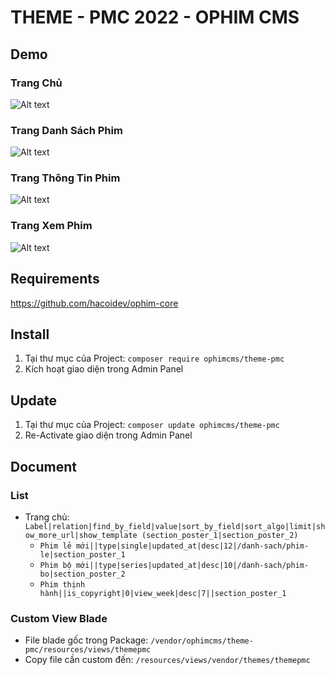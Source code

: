 # THEME - PMC 2022 - OPHIM CMS

## Demo
### Trang Chủ
![Alt text](https://i.ibb.co/fxJ5yrV/PMC-INDEX.png "Home Page")

### Trang Danh Sách Phim
![Alt text](https://i.ibb.co/grn5hDx/PMC-CATALOG.png "Catalog Page")

### Trang Thông Tin Phim
![Alt text](https://i.ibb.co/ZdC6qW3/PMC-SINGLE.png "Single Page")

### Trang Xem Phim
![Alt text](https://i.ibb.co/nsfQ0JL/PMC-EPISODE.png "Episode Page")

## Requirements
https://github.com/hacoidev/ophim-core

## Install
1. Tại thư mục của Project: `composer require ophimcms/theme-pmc`
2. Kích hoạt giao diện trong Admin Panel

## Update
1. Tại thư mục của Project: `composer update ophimcms/theme-pmc`
2. Re-Activate giao diện trong Admin Panel

## Document
### List

- Trang chủ:  `Label|relation|find_by_field|value|sort_by_field|sort_algo|limit|show_more_url|show_template (section_poster_1|section_poster_2)`
    + `Phim lẻ mới||type|single|updated_at|desc|12|/danh-sach/phim-le|section_poster_1`
    + `Phim bộ mới||type|series|updated_at|desc|10|/danh-sach/phim-bo|section_poster_2`
    + `Phim thịnh hành||is_copyright|0|view_week|desc|7||section_poster_1`

### Custom View Blade
- File blade gốc trong Package: `/vendor/ophimcms/theme-pmc/resources/views/themepmc`
- Copy file cần custom đến: `/resources/views/vendor/themes/themepmc`
